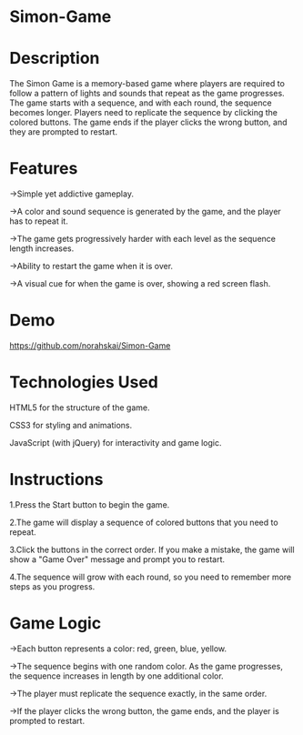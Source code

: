 # Simon-Game



# Description


The Simon Game is a memory-based game where players are required to follow a pattern of lights and sounds that repeat as the game progresses. The game starts with a sequence, and with each round, the sequence becomes longer. Players need to replicate the sequence by clicking the colored buttons. The game ends if the player clicks the wrong button, and they are prompted to restart.




# Features


->Simple yet addictive gameplay.


->A color and sound sequence is generated by the game, and the player has to repeat it.


->The game gets progressively harder with each level as the sequence length increases.


->Ability to restart the game when it is over.


->A visual cue for when the game is over, showing a red screen flash.




# Demo

https://github.com/norahskai/Simon-Game








# Technologies Used

 HTML5 for the structure of the game.

 
 CSS3 for styling and animations.

 
 JavaScript (with jQuery) for interactivity and game logic.




# Instructions


1.Press the Start button to begin the game.


2.The game will display a sequence of colored buttons that you need to repeat.


3.Click the buttons in the correct order. If you make a mistake, the game will show a "Game Over" message and prompt you to restart.


4.The sequence will grow with each round, so you need to remember more steps as you progress.



# Game Logic
->Each button represents a color: red, green, blue, yellow.


->The sequence begins with one random color. As the game progresses, the sequence increases in length by one additional color.


->The player must replicate the sequence exactly, in the same order.


->If the player clicks the wrong button, the game ends, and the player is prompted to restart.
